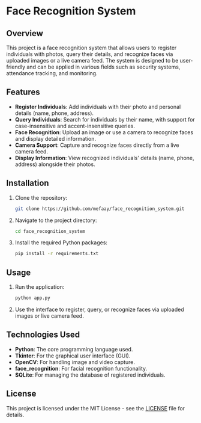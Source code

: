 # Face Recognition System

## Overview

This project is a face recognition system that allows users to register individuals with photos, query their details, and recognize faces via uploaded images or a live camera feed. The system is designed to be user-friendly and can be applied in various fields such as security systems, attendance tracking, and monitoring.

## Features

- **Register Individuals**: Add individuals with their photo and personal details (name, phone, address).
- **Query Individuals**: Search for individuals by their name, with support for case-insensitive and accent-insensitive queries.
- **Face Recognition**: Upload an image or use a camera to recognize faces and display detailed information.
- **Camera Support**: Capture and recognize faces directly from a live camera feed.
- **Display Information**: View recognized individuals' details (name, phone, address) alongside their photos.

## Installation

1. Clone the repository:
    ```bash
    git clone https://github.com/mefaay/face_recognition_system.git
    ```
2. Navigate to the project directory:
    ```bash
    cd face_recognition_system
    ```
3. Install the required Python packages:
    ```bash
    pip install -r requirements.txt
    ```

## Usage

1. Run the application:
    ```bash
    python app.py
    ```
2. Use the interface to register, query, or recognize faces via uploaded images or live camera feed.

## Technologies Used

- **Python**: The core programming language used.
- **Tkinter**: For the graphical user interface (GUI).
- **OpenCV**: For handling image and video capture.
- **face_recognition**: For facial recognition functionality.
- **SQLite**: For managing the database of registered individuals.

## License

This project is licensed under the MIT License - see the [LICENSE](LICENSE) file for details.
